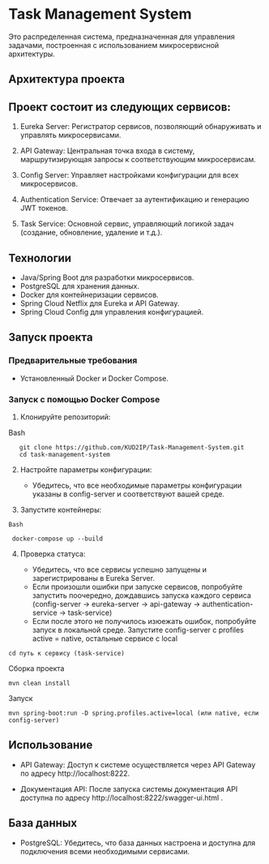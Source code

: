<h1> Task Management System </h1>

Это распределенная система, предназначенная для управления задачами, построенная с использованием микросервисной архитектуры.

## Архитектура проекта

<h2> Проект состоит из следующих сервисов: </h2>

 1. Eureka Server: Регистратор сервисов, позволяющий обнаруживать и управлять микросервисами.
    
 2. API Gateway: Центральная точка входа в систему, маршрутизирующая запросы к соответствующим микросервисам.

 3. Config Server: Управляет настройками конфигурации для всех микросервисов.

 4. Authentication Service: Отвечает за аутентификацию и генерацию JWT токенов.
    
 5. Task Service: Основной сервис, управляющий логикой задач (создание, обновление, удаление и т.д.).

## Технологии

- Java/Spring Boot для разработки микросервисов.
- PostgreSQL для хранения данных.
- Docker для контейнеризации сервисов.
- Spring Cloud Netflix для Eureka и API Gateway.
- Spring Cloud Config для управления конфигурацией.

## Запуск проекта

### Предварительные требования

- Установленный Docker и Docker Compose.

### Запуск с помощью Docker Compose

1. Клонируйте репозиторий:
  
Bash
```
   git clone https://github.com/KUD2IP/Task-Management-System.git
   cd task-management-system
```
   
2. Настройте параметры конфигурации:

   - Убедитесь, что все необходимые параметры конфигурации указаны в config-server и соответствуют вашей среде.

3. Запустите контейнеры:
  ```
Bash

   docker-compose up --build
   ```
4. Проверка статуса:

    - Убедитесь, что все сервисы успешно запущены и зарегистрированы в Eureka Server.
   - Если произошли ошибки при запуске сервисов, попробуйте запустить поочередно, дождавшись запуска каждого сервиса (config-server -> eureka-server -> api-gateway -> authentication-service -> task-service)
   - Если после этого не получилось изюежать ошибок, попробуйте запуск в локальной среде. Запустите config-server с profiles active = native, остальные сервисе с local
```
cd путь к сервису (task-service)
```
Сборка проекта 
```
mvn clean install
```
Запуск
```
mvn spring-boot:run -D spring.profiles.active=local (или native, если config-server)
```

## Использование

- API Gateway: Доступ к системе осуществляется через API Gateway по адресу http://localhost:8222.

- Документация API: После запуска системы документация API доступна по адресу http://localhost:8222/swagger-ui.html .

## База данных

- PostgreSQL: Убедитесь, что база данных настроена и доступна для подключения всеми необходимыми сервисами.
